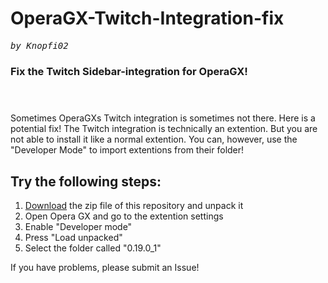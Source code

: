 # OperaGX-Twitch-Integration-fix
<tt><i>by Knopfi02</i></tt>
### Fix the Twitch Sidebar-integration for OperaGX!</br></br></br>

Sometimes OperaGXs Twitch integration is sometimes not there. Here is a potential fix!
The Twitch integration is technically an extention. But you are not able to install it like a normal extention.
You can, however, use the "Developer Mode" to import extentions from their folder!

## Try the following steps:

1. <a href="https://github.com/Knopfi02/OperaGX-Twitch-Integration-fix/archive/refs/heads/main.zip">Download</a> the zip file of this repository and unpack it
2. Open Opera GX and go to the extention settings
3. Enable "Developer mode"
4. Press "Load unpacked"
5. Select the folder called "0.19.0_1"


If you have problems, please submit an Issue!
